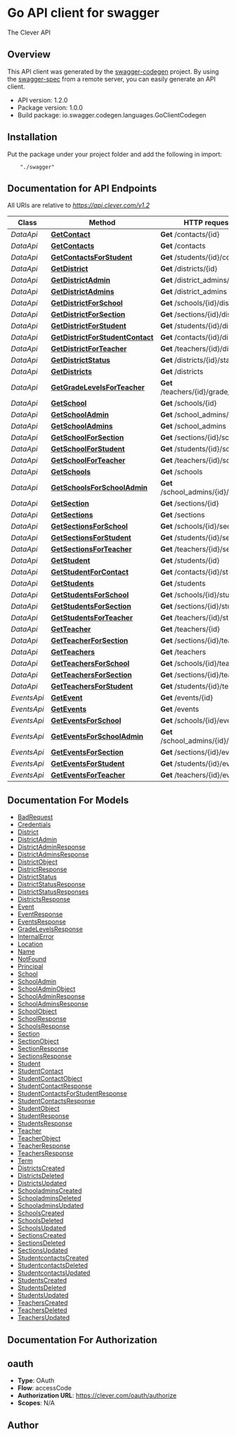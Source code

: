 # Go API client for swagger

The Clever API

## Overview
This API client was generated by the [swagger-codegen](https://github.com/swagger-api/swagger-codegen) project.  By using the [swagger-spec](https://github.com/swagger-api/swagger-spec) from a remote server, you can easily generate an API client.

- API version: 1.2.0
- Package version: 1.0.0
- Build package: io.swagger.codegen.languages.GoClientCodegen

## Installation
Put the package under your project folder and add the following in import:
```
    "./swagger"
```

## Documentation for API Endpoints

All URIs are relative to *https://api.clever.com/v1.2*

Class | Method | HTTP request | Description
------------ | ------------- | ------------- | -------------
*DataApi* | [**GetContact**](docs/DataApi.md#getcontact) | **Get** /contacts/{id} | 
*DataApi* | [**GetContacts**](docs/DataApi.md#getcontacts) | **Get** /contacts | 
*DataApi* | [**GetContactsForStudent**](docs/DataApi.md#getcontactsforstudent) | **Get** /students/{id}/contacts | 
*DataApi* | [**GetDistrict**](docs/DataApi.md#getdistrict) | **Get** /districts/{id} | 
*DataApi* | [**GetDistrictAdmin**](docs/DataApi.md#getdistrictadmin) | **Get** /district_admins/{id} | 
*DataApi* | [**GetDistrictAdmins**](docs/DataApi.md#getdistrictadmins) | **Get** /district_admins | 
*DataApi* | [**GetDistrictForSchool**](docs/DataApi.md#getdistrictforschool) | **Get** /schools/{id}/district | 
*DataApi* | [**GetDistrictForSection**](docs/DataApi.md#getdistrictforsection) | **Get** /sections/{id}/district | 
*DataApi* | [**GetDistrictForStudent**](docs/DataApi.md#getdistrictforstudent) | **Get** /students/{id}/district | 
*DataApi* | [**GetDistrictForStudentContact**](docs/DataApi.md#getdistrictforstudentcontact) | **Get** /contacts/{id}/district | 
*DataApi* | [**GetDistrictForTeacher**](docs/DataApi.md#getdistrictforteacher) | **Get** /teachers/{id}/district | 
*DataApi* | [**GetDistrictStatus**](docs/DataApi.md#getdistrictstatus) | **Get** /districts/{id}/status | 
*DataApi* | [**GetDistricts**](docs/DataApi.md#getdistricts) | **Get** /districts | 
*DataApi* | [**GetGradeLevelsForTeacher**](docs/DataApi.md#getgradelevelsforteacher) | **Get** /teachers/{id}/grade_levels | 
*DataApi* | [**GetSchool**](docs/DataApi.md#getschool) | **Get** /schools/{id} | 
*DataApi* | [**GetSchoolAdmin**](docs/DataApi.md#getschooladmin) | **Get** /school_admins/{id} | 
*DataApi* | [**GetSchoolAdmins**](docs/DataApi.md#getschooladmins) | **Get** /school_admins | 
*DataApi* | [**GetSchoolForSection**](docs/DataApi.md#getschoolforsection) | **Get** /sections/{id}/school | 
*DataApi* | [**GetSchoolForStudent**](docs/DataApi.md#getschoolforstudent) | **Get** /students/{id}/school | 
*DataApi* | [**GetSchoolForTeacher**](docs/DataApi.md#getschoolforteacher) | **Get** /teachers/{id}/school | 
*DataApi* | [**GetSchools**](docs/DataApi.md#getschools) | **Get** /schools | 
*DataApi* | [**GetSchoolsForSchoolAdmin**](docs/DataApi.md#getschoolsforschooladmin) | **Get** /school_admins/{id}/schools | 
*DataApi* | [**GetSection**](docs/DataApi.md#getsection) | **Get** /sections/{id} | 
*DataApi* | [**GetSections**](docs/DataApi.md#getsections) | **Get** /sections | 
*DataApi* | [**GetSectionsForSchool**](docs/DataApi.md#getsectionsforschool) | **Get** /schools/{id}/sections | 
*DataApi* | [**GetSectionsForStudent**](docs/DataApi.md#getsectionsforstudent) | **Get** /students/{id}/sections | 
*DataApi* | [**GetSectionsForTeacher**](docs/DataApi.md#getsectionsforteacher) | **Get** /teachers/{id}/sections | 
*DataApi* | [**GetStudent**](docs/DataApi.md#getstudent) | **Get** /students/{id} | 
*DataApi* | [**GetStudentForContact**](docs/DataApi.md#getstudentforcontact) | **Get** /contacts/{id}/student | 
*DataApi* | [**GetStudents**](docs/DataApi.md#getstudents) | **Get** /students | 
*DataApi* | [**GetStudentsForSchool**](docs/DataApi.md#getstudentsforschool) | **Get** /schools/{id}/students | 
*DataApi* | [**GetStudentsForSection**](docs/DataApi.md#getstudentsforsection) | **Get** /sections/{id}/students | 
*DataApi* | [**GetStudentsForTeacher**](docs/DataApi.md#getstudentsforteacher) | **Get** /teachers/{id}/students | 
*DataApi* | [**GetTeacher**](docs/DataApi.md#getteacher) | **Get** /teachers/{id} | 
*DataApi* | [**GetTeacherForSection**](docs/DataApi.md#getteacherforsection) | **Get** /sections/{id}/teacher | 
*DataApi* | [**GetTeachers**](docs/DataApi.md#getteachers) | **Get** /teachers | 
*DataApi* | [**GetTeachersForSchool**](docs/DataApi.md#getteachersforschool) | **Get** /schools/{id}/teachers | 
*DataApi* | [**GetTeachersForSection**](docs/DataApi.md#getteachersforsection) | **Get** /sections/{id}/teachers | 
*DataApi* | [**GetTeachersForStudent**](docs/DataApi.md#getteachersforstudent) | **Get** /students/{id}/teachers | 
*EventsApi* | [**GetEvent**](docs/EventsApi.md#getevent) | **Get** /events/{id} | 
*EventsApi* | [**GetEvents**](docs/EventsApi.md#getevents) | **Get** /events | 
*EventsApi* | [**GetEventsForSchool**](docs/EventsApi.md#geteventsforschool) | **Get** /schools/{id}/events | 
*EventsApi* | [**GetEventsForSchoolAdmin**](docs/EventsApi.md#geteventsforschooladmin) | **Get** /school_admins/{id}/events | 
*EventsApi* | [**GetEventsForSection**](docs/EventsApi.md#geteventsforsection) | **Get** /sections/{id}/events | 
*EventsApi* | [**GetEventsForStudent**](docs/EventsApi.md#geteventsforstudent) | **Get** /students/{id}/events | 
*EventsApi* | [**GetEventsForTeacher**](docs/EventsApi.md#geteventsforteacher) | **Get** /teachers/{id}/events | 


## Documentation For Models

 - [BadRequest](docs/BadRequest.md)
 - [Credentials](docs/Credentials.md)
 - [District](docs/District.md)
 - [DistrictAdmin](docs/DistrictAdmin.md)
 - [DistrictAdminResponse](docs/DistrictAdminResponse.md)
 - [DistrictAdminsResponse](docs/DistrictAdminsResponse.md)
 - [DistrictObject](docs/DistrictObject.md)
 - [DistrictResponse](docs/DistrictResponse.md)
 - [DistrictStatus](docs/DistrictStatus.md)
 - [DistrictStatusResponse](docs/DistrictStatusResponse.md)
 - [DistrictStatusResponses](docs/DistrictStatusResponses.md)
 - [DistrictsResponse](docs/DistrictsResponse.md)
 - [Event](docs/Event.md)
 - [EventResponse](docs/EventResponse.md)
 - [EventsResponse](docs/EventsResponse.md)
 - [GradeLevelsResponse](docs/GradeLevelsResponse.md)
 - [InternalError](docs/InternalError.md)
 - [Location](docs/Location.md)
 - [Name](docs/Name.md)
 - [NotFound](docs/NotFound.md)
 - [Principal](docs/Principal.md)
 - [School](docs/School.md)
 - [SchoolAdmin](docs/SchoolAdmin.md)
 - [SchoolAdminObject](docs/SchoolAdminObject.md)
 - [SchoolAdminResponse](docs/SchoolAdminResponse.md)
 - [SchoolAdminsResponse](docs/SchoolAdminsResponse.md)
 - [SchoolObject](docs/SchoolObject.md)
 - [SchoolResponse](docs/SchoolResponse.md)
 - [SchoolsResponse](docs/SchoolsResponse.md)
 - [Section](docs/Section.md)
 - [SectionObject](docs/SectionObject.md)
 - [SectionResponse](docs/SectionResponse.md)
 - [SectionsResponse](docs/SectionsResponse.md)
 - [Student](docs/Student.md)
 - [StudentContact](docs/StudentContact.md)
 - [StudentContactObject](docs/StudentContactObject.md)
 - [StudentContactResponse](docs/StudentContactResponse.md)
 - [StudentContactsForStudentResponse](docs/StudentContactsForStudentResponse.md)
 - [StudentContactsResponse](docs/StudentContactsResponse.md)
 - [StudentObject](docs/StudentObject.md)
 - [StudentResponse](docs/StudentResponse.md)
 - [StudentsResponse](docs/StudentsResponse.md)
 - [Teacher](docs/Teacher.md)
 - [TeacherObject](docs/TeacherObject.md)
 - [TeacherResponse](docs/TeacherResponse.md)
 - [TeachersResponse](docs/TeachersResponse.md)
 - [Term](docs/Term.md)
 - [DistrictsCreated](docs/DistrictsCreated.md)
 - [DistrictsDeleted](docs/DistrictsDeleted.md)
 - [DistrictsUpdated](docs/DistrictsUpdated.md)
 - [SchooladminsCreated](docs/SchooladminsCreated.md)
 - [SchooladminsDeleted](docs/SchooladminsDeleted.md)
 - [SchooladminsUpdated](docs/SchooladminsUpdated.md)
 - [SchoolsCreated](docs/SchoolsCreated.md)
 - [SchoolsDeleted](docs/SchoolsDeleted.md)
 - [SchoolsUpdated](docs/SchoolsUpdated.md)
 - [SectionsCreated](docs/SectionsCreated.md)
 - [SectionsDeleted](docs/SectionsDeleted.md)
 - [SectionsUpdated](docs/SectionsUpdated.md)
 - [StudentcontactsCreated](docs/StudentcontactsCreated.md)
 - [StudentcontactsDeleted](docs/StudentcontactsDeleted.md)
 - [StudentcontactsUpdated](docs/StudentcontactsUpdated.md)
 - [StudentsCreated](docs/StudentsCreated.md)
 - [StudentsDeleted](docs/StudentsDeleted.md)
 - [StudentsUpdated](docs/StudentsUpdated.md)
 - [TeachersCreated](docs/TeachersCreated.md)
 - [TeachersDeleted](docs/TeachersDeleted.md)
 - [TeachersUpdated](docs/TeachersUpdated.md)


## Documentation For Authorization


## oauth

- **Type**: OAuth
- **Flow**: accessCode
- **Authorization URL**: https://clever.com/oauth/authorize
- **Scopes**: N/A


## Author



